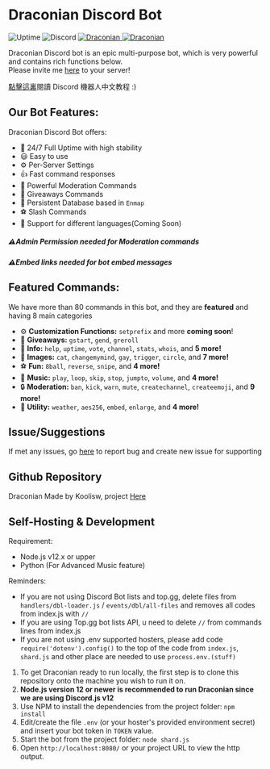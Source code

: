 <p align="center">
            <h1>Draconian Discord Bot</h1> </center>

<img src="https://img.shields.io/uptimerobot/ratio/m787007739-f881254df38f1a06bbd53346?style=flat-square"
            alt="Uptime">
<img alt="Discord" src="https://img.shields.io/discord/687219262406131714?label=Discord">
<a href="https://top.gg/bot/711937599975063584">
<img src="https://top.gg/api/widget/status/711937599975063584.svg" alt="Draconian" />
</a>
<a href="https://top.gg/bot/711937599975063584">
<img src="https://top.gg/api/widget/servers/711937599975063584.svg" alt="Draconian" />
</a>

</p>

Draconian Discord bot is an epic multi-purpose bot, which is very powerful and contains rich functions below.\
Please invite me [here](https://discord.com/oauth2/authorize?client_id=711937599975063584&permissions=8&scope=bot%20applications.commands) to your server!

[點擊這裏](https://github.com/RealKoolisw/DraconianJSBot/blob/main/assets/README-cn.md)閱讀 Discord 機器人中文教程 :)

## Our Bot Features:

Draconian Discord Bot offers:

- :battery: 24/7 Full Uptime with high stability
- :smiley: Easy to use
- ⚙ Per-Server Settings
- :+1: Fast command responses
- :cop: Powerful Moderation Commands
- :tada: Giveaways Commands
- :file_folder: Persistent Database based in `Enmap`
- :soccer: Slash Commands
- :rocket: Support for different languages(Coming Soon)

##### ⚠Admin Permission needed for Moderation commands

##### ⚠Embed links needed for bot embed messages

## Featured Commands:

We have more than 80 commands in this bot, and they are **featured** and having 8 main categories

- ⚙ **Customization Functions:** `setprefix` and more **coming soon**!
- :gift: **Giveaways:** `gstart`, `gend`, `greroll`
- :file_folder: **Info:** `help`, `uptime`, `vote`, `channel`, `stats`, `whois`, and **5 more!**
- :stars: **Images:** `cat`, `changemymind`, `gay`, `trigger`, `circle`, and **7 more!**
- :soccer: **Fun:** `8ball`, `reverse`, `snipe`, and **4 more!**
- :musical_note: **Music:** `play`, `loop`, `skip`, `stop`, `jumpto`, `volume`, and **4 more!**
- :lock: **Moderation:** `ban`, `kick`, `warn`, `mute`, `createchannel`, `createemoji`, and **9 more!**
- :electric_plug: **Utility:** `weather`, `aes256`, `embed`, `enlarge`, and **4 more!**

## Issue/Suggestions

If met any issues, go [here](https://github.com/RealKoolisw/Draconian/issues) to report bug and create new issue for supporting

## Github Repository

Draconian Made by Koolisw, project [Here](https://github.com/RealKoolisw/Draconian)

## Self-Hosting & Development

Requirement:

- Node.js v12.x or upper
- Python (For Advanced Music feature)

Reminders:

- If you are not using Discord Bot lists and top.gg, delete files from `handlers/dbl-loader.js` / `events/dbl/all-files` and removes all codes from index.js with `//`
- If you are using Top.gg bot lists API, u need to delete `//` from commands lines from index.js
- If you are not using .env supported hosters, please add code `require('dotenv').config()` to the top of the code from `index.js`, `shard.js` and other place are needed to use `process.env.(stuff)`

1. To get Draconian ready to run locally, the first step is to clone this repository onto the machine you wish to run it on.
2. **Node.js version 12 or newer is recommended to run Draconian since we are using Discord.js v12**
3. Use NPM to install the dependencies from the project folder: `npm install`
4. Edit/create the file `.env` (or your hoster's provided environment secret) and insert your bot token in `TOKEN` value.
5. Start the bot from the project folder: `node shard.js`
6. Open `http://localhost:8080/` or your project URL to view the http output.
